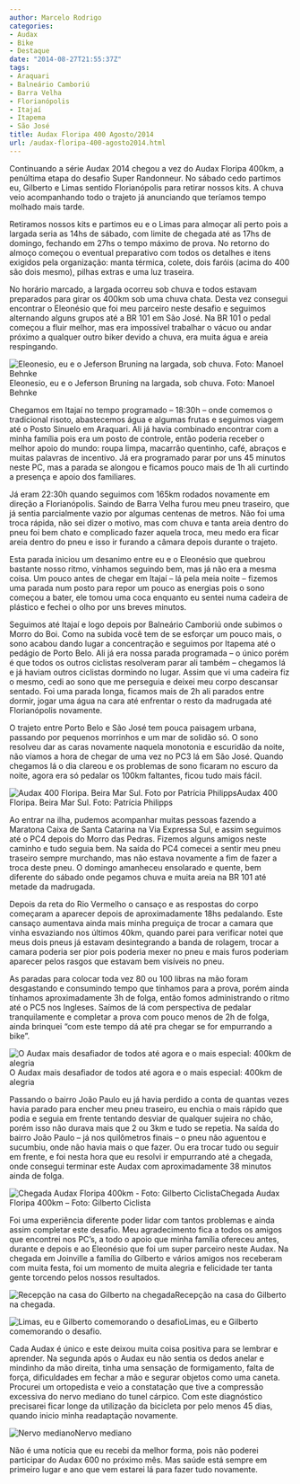 ```yaml
---
author: Marcelo Rodrigo
categories:
- Audax
- Bike
- Destaque
date: "2014-08-27T21:55:37Z"
tags:
- Araquari
- Balneário Camboriú
- Barra Velha
- Florianópolis
- Itajaí
- Itapema
- São José
title: Audax Floripa 400 Agosto/2014
url: /audax-floripa-400-agosto2014.html
---
```


Continuando a série Audax 2014 chegou a vez do Audax Floripa 400km, a penúltima etapa do desafio Super Randonneur. No sábado cedo partimos eu, Gilberto e Limas sentido Florianópolis para retirar nossos kits. A chuva veio acompanhando todo o trajeto já anunciando que teríamos tempo molhado mais tarde.

Retiramos nossos kits e partimos eu e o Limas para almoçar ali perto pois a largada seria as 14hs de sábado, com limite de chegada até as 17hs de domingo, fechando em 27hs o tempo máximo de prova. No retorno do almoço começou o eventual preparativo com todos os detalhes e itens exigidos pela organização: manta térmica, colete, dois faróis (acima do 400 são dois mesmo), pilhas extras e uma luz traseira.

No horário marcado, a largada ocorreu sob chuva e todos estavam preparados para girar os 400km sob uma chuva chata. Desta vez consegui encontrar o Eleonésio que foi meu parceiro neste desafio e seguimos alternando alguns grupos até a BR 101 em São José. Na BR 101 o pedal começou a fluir melhor, mas era impossível trabalhar o vácuo ou andar próximo a qualquer outro biker devido a chuva, era muita água e areia respingando.

![Eleonesio, eu e o Jeferson Bruning na largada, sob chuva. Foto: Manoel Behnke](/images/2014/08/audax-400-chuva.webp)Eleonesio, eu e o Jeferson Bruning na largada, sob chuva. Foto: Manoel Behnke

Chegamos em Itajaí no tempo programado – 18:30h – onde comemos o tradicional risoto, abastecemos água e algumas frutas e seguimos viagem até o Posto Sinuelo em Araquari. Ali já havia combinado encontrar com a minha família pois era um posto de controle, então poderia receber o melhor apoio do mundo: roupa limpa, macarrão quentinho, café, abraços e muitas palavras de incentivo. Já era programado parar por uns 45 minutos neste PC, mas a parada se alongou e ficamos pouco mais de 1h ali curtindo a presença e apoio dos familiares.

Já eram 22:30h quando seguimos com 165km rodados novamente em direção a Florianópolis. Saindo de Barra Velha furou meu pneu traseiro, que já sentia parcialmente vazio por algumas centenas de metros. Não foi uma troca rápida, não sei dizer o motivo, mas com chuva e tanta areia dentro do pneu foi bem chato e complicado fazer aquela troca, meu medo era ficar areia dentro do pneu e isso ir furando a câmara depois durante o trajeto.

Esta parada iniciou um desanimo entre eu e o Eleonésio que quebrou bastante nosso ritmo, vínhamos seguindo bem, mas já não era a mesma coisa. Um pouco antes de chegar em Itajaí – lá pela meia noite – fizemos uma parada num posto para repor um pouco as energias pois o sono começou a bater, ele tomou uma coca enquanto eu sentei numa cadeira de plástico e fechei o olho por uns breves minutos.

Seguimos até Itajaí e logo depois por Balneário Camboriú onde subimos o Morro do Boi. Como na subida você tem de se esforçar um pouco mais, o sono acabou dando lugar a concentração e seguimos por Itapema até o pedágio de Porto Belo. Ali já era nossa parada programada – o único porém é que todos os outros ciclistas resolveram parar ali também – chegamos lá e já haviam outros ciclistas dormindo no lugar. Assim que vi uma cadeira fiz o mesmo, cedi ao sono que me perseguia e deixei meu corpo descansar sentado. Foi uma parada longa, ficamos mais de 2h ali parados entre dormir, jogar uma água na cara até enfrentar o resto da madrugada até Florianópolis novamente.

O trajeto entre Porto Belo e São José tem pouca paisagem urbana, passando por pequenos morrinhos e um mar de solidão só. O sono resolveu dar as caras novamente naquela monotonia e escuridão da noite, não víamos a hora de chegar de uma vez no PC3 lá em São José. Quando chegamos lá o dia clareou e os problemas de sono ficaram no escuro da noite, agora era só pedalar os 100km faltantes, ficou tudo mais fácil.

![Audax 400 Floripa. Beira Mar Sul. Foto por Patrícia Philipps](/images/2014/08/audax-400-floripa-beira-mar-sul.webp)Audax 400 Floripa. Beira Mar Sul. Foto: Patrícia Philipps

Ao entrar na ilha, pudemos acompanhar muitas pessoas fazendo a Maratona Caixa de Santa Catarina na Via Expressa Sul, e assim seguimos até o PC4 depois do Morro das Pedras. Fizemos alguns amigos neste caminho e tudo seguia bem. Na saída do PC4 comecei a sentir meu pneu traseiro sempre murchando, mas não estava novamente a fim de fazer a troca deste pneu. O domingo amanheceu ensolarado e quente, bem diferente do sábado onde pegamos chuva e muita areia na BR 101 até metade da madrugada.

Depois da reta do Rio Vermelho o cansaço e as respostas do corpo começaram a aparecer depois de aproximadamente 18hs pedalando. Este cansaço aumentava ainda mais minha preguiça de trocar a camara que vinha esvaziando nos últimos 40km, quando parei para verificar notei que meus dois pneus já estavam desintegrando a banda de rolagem, trocar a camara poderia ser pior pois poderia mexer no pneu e mais furos poderiam aparecer pelos rasgos que estavam bem visíveis no pneu.

As paradas para colocar toda vez 80 ou 100 libras na mão foram desgastando e consumindo tempo que tínhamos para a prova, porém ainda tínhamos aproximadamente 3h de folga, então fomos administrando o ritmo até o PC5 nos Ingleses. Saímos de lá com perspectiva de pedalar tranquilamente e completar a prova com pouco menos de 2h de folga, ainda brinquei “com este tempo dá até pra chegar se for empurrando a bike”.

![O Audax mais desafiador de todos até agora e o mais especial: 400km de alegria](/images/2014/08/audax-floripa-400-medalha-certificado.webp)O Audax mais desafiador de todos até agora e o mais especial: 400km de alegria

Passando o bairro João Paulo eu já havia perdido a conta de quantas vezes havia parado para encher meu pneu traseiro, eu enchia o mais rápido que podia e seguia em frente tentando desviar de qualquer sujeira no chão, porém isso não durava mais que 2 ou 3km e tudo se repetia. Na saída do bairro João Paulo – já nos quilômetros finais – o pneu não aguentou e sucumbiu, onde não havia mais o que fazer. Ou era trocar tudo ou seguir em frente, e foi nesta hora que eu resolvi ir empurrando até a chegada, onde consegui terminar este Audax com aproximadamente 38 minutos ainda de folga.

![Chegada Audax Floripa 400km - Foto: Gilberto Ciclista](/images/2014/08/audax-floripa-400-medalha-chegada.webp)Chegada Audax Floripa 400km – Foto: Gilberto Ciclista

Foi uma experiência diferente poder lidar com tantos problemas e ainda assim completar este desafio. Meu agradecimento fica a todos os amigos que encontrei nos PC’s, a todo o apoio que minha família ofereceu antes, durante e depois e ao Eleonésio que foi um super parceiro neste Audax. Na chegada em Joinville a família do Gilberto e vários amigos nos receberam com muita festa, foi um momento de muita alegria e felicidade ter tanta gente torcendo pelos nossos resultados.

![Recepção na casa do Gilberto na chegada](/images/2014/08/recepcao-chegada-audax-400-floripa.webp)Recepção na casa do Gilberto na chegada.

![Limas, eu e Gilberto comemorando o desafio](/images/2014/08/audax-400-floripa-chegada.webp)Limas, eu e Gilberto comemorando o desafio.

Cada Audax é único e este deixou muita coisa positiva para se lembrar e aprender. Na segunda após o Audax eu não sentia os dedos anelar e mindinho da mão direita, tinha uma sensação de formigamento, falta de força, dificuldades em fechar a mão e segurar objetos como uma caneta. Procurei um ortopedista e veio a constatação que tive a compressão excessiva do nervo mediano do tunel cárpico. Com este diagnóstico precisarei ficar longe da utilização da bicicleta por pelo menos 45 dias, quando inicio minha readaptação novamente.

![Nervo mediano](/images/2014/08/nervo-mediano-tunel-do-carpo.webp)Nervo mediano

Não é uma notícia que eu recebi da melhor forma, pois não poderei participar do Audax 600 no próximo mês. Mas saúde está sempre em primeiro lugar e ano que vem estarei lá para fazer tudo novamente.